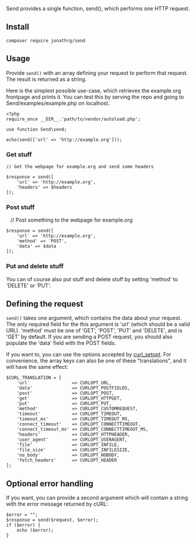 Send provides a single function, send(), which performs one HTTP request.

## Install

    composer require jonathrg/send

## Usage

Provide `send()` with an array defining your request to perform that request.
The result is returned as a string.

Here is the simplest possible use-case, which retrieves the example.org frontpage and prints it. You can test this by serving the repo and going to Send/examples/example.php on localhost.

    <?php
    require_once __DIR__.'path/to/vendor/autoload.php';

    use function Send\send;

    echo(send(['url' => 'http://example.org']));


### Get stuff

    // Get the webpage for example.org and send some headers
    
    $response = send([
        'url' => 'http://example.org',
        'headers' => $headers
    ]);
    
### Post stuff

    // Post something to the webpage for example.org
    
    $response = send([
        'url' => 'http://example.org',
        'method' => 'POST',
        'data' => $data
    ]);

### Put and delete stuff

You can of course also put stuff and delete stuff by setting 'method' to 'DELETE' or 'PUT'.

## Defining the request

`send()` takes one argument, which contains the data about your request. The only required field for the this argument
is 'url' (which should be a valid URL). 'method' must be one of 'GET', 'POST', 'PUT' and 'DELETE', and is
'GET' by default. If you are sending a POST request, you should also populate the 'data' field with the POST fields.

If you want to, you can use the options accepted by [curl_setopt](https://secure.php.net/manual/en/function.curl-setopt.php).
For convenience, the array keys can also be one of these "translations", and it will have the same effect:

    $CURL_TRANSLATION = [
        'url'                => CURLOPT_URL,
        'data'               => CURLOPT_POSTFIELDS,
        'post'               => CURLOPT_POST,
        'get'                => CURLOPT_HTTPGET,
        'put'                => CURLOPT_PUT,
        'method'             => CURLOPT_CUSTOMREQUEST,
        'timeout'            => CURLOPT_TIMEOUT,
        'timeout_ms'         => CURLOPT_TIMEOUT_MS,
        'connect_timeout'    => CURLOPT_CONNECTTIMEOUT,
        'connect_timeout_ms' => CURLOPT_CONNECTTIMEOUT_MS,
        'headers'            => CURLOPT_HTTPHEADER,
        'user_agent'         => CURLOPT_USERAGENT,
        'file'               => CURLOPT_INFILE,
        'file_size'          => CURLOPT_INFILESIZE,
        'no_body'            => CURLOPT_NOBODY,
        'fetch_headers'      => CURLOPT_HEADER
    ];

## Optional error handling

If you want, you can provide a second argument which will contain a string with the error message returned by cURL:

    $error = "";
    $response = send($request, $error);
    if ($error) {
        echo ($error);
    }
